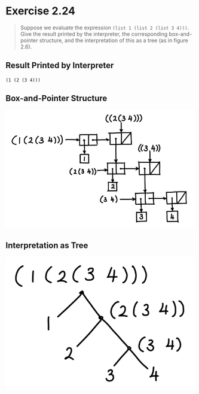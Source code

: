 # Exercise 2.24

> Suppose we evaluate the expression `(list 1 (list 2 (list 3 4)))`. Give the result printed by the interpreter, the corresponding box-and-pointer structure, and the interpretation of this as a tree (as in figure 2.6).

## Result Printed by Interpreter

```
(1 (2 (3 4)))
```

## Box-and-Pointer Structure

![box-and-pointer](../img/Exercise_2.24_Box-and-Pointer.png)

## Interpretation as Tree

![tree](../img/Exercise_2.24_Tree.png)
